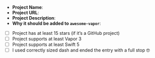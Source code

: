 <!-- Thanks for contributing to awesome-vapor 🙇 -->

<!-- Please make SURE you create your pull request against the `master` branch! -->
<!-- The filtered versions for specific versions of Vapor are created automatically! -->

<!-- Please fill out the short form below -->

<!-- To mark the checkboxes as completed, put an `x` inside the squared brackets, like so: [x] -->

- **Project Name**:
- **Project URL**:
- **Project Description**:
- **Why it should be added to `awesome-vapor`**:
- [ ] Project has at least 15 stars (if it’s a GitHub project)
- [ ] Project supports at least Vapor 3
- [ ] Project supports at least Swift 5
- [ ] I used correctly sized dash and ended the entry with a full stop 🤓
